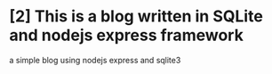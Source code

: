 # [2] This is a blog written in SQLite and nodejs express framework
a simple blog using nodejs express and sqlite3
